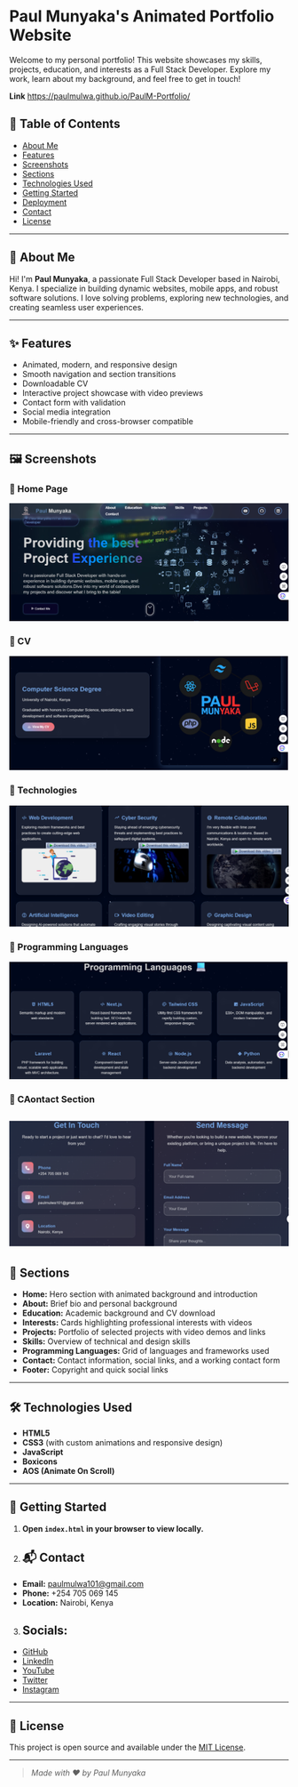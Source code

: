 
# Paul Munyaka's Animated Portfolio Website #

Welcome to my personal portfolio! This website showcases my skills, projects, education, and interests as a Full Stack Developer. Explore my work, learn about my background, and feel free to get in touch!

**Link**
https://paulmulwa.github.io/PaulM-Portfolio/

## 📂 Table of Contents #

- [About Me](#-about-me)
- [Features](#-features)
- [Screenshots](#-screenshots)
- [Sections](#-sections)
- [Technologies Used](#-technologies-used)
- [Getting Started](#-getting-started)
- [Deployment](#-deployment)
- [Contact](#-contact)
- [License](#-license)

---

## 👋 About Me ##

Hi! I'm **Paul Munyaka**, a passionate Full Stack Developer based in Nairobi, Kenya. I specialize in building dynamic websites, mobile apps, and robust software solutions. I love solving problems, exploring new technologies, and creating seamless user experiences.

---

## ✨ Features ##

- Animated, modern, and responsive design  
- Smooth navigation and section transitions  
- Downloadable CV  
- Interactive project showcase with video previews  
- Contact form with validation  
- Social media integration  
- Mobile-friendly and cross-browser compatible  

---


## 🖼️ Screenshots

### 🔹 Home Page 
![Screenshot 1](images/s1.png)

### 🔹 CV
![Screenshot 2](images/s2.png)

### 🔹 Technologies
![Screenshot 3](images/s3.png)

### 🔹 Programming Languages
![Screenshot 4](images/s4.png)

### 🔹 CAontact Section
![Screenshot 5](images/s5.png)
---

## 📑 Sections ##

- **Home:** Hero section with animated background and introduction  
- **About:** Brief bio and personal background  
- **Education:** Academic background and CV download  
- **Interests:** Cards highlighting professional interests with videos  
- **Projects:** Portfolio of selected projects with video demos and links  
- **Skills:** Overview of technical and design skills  
- **Programming Languages:** Grid of languages and frameworks used  
- **Contact:** Contact information, social links, and a working contact form  
- **Footer:** Copyright and quick social links  

---

## 🛠️ Technologies Used ##

- **HTML5**  
- **CSS3** (with custom animations and responsive design)  
- **JavaScript**  
- **Boxicons**  
- **AOS (Animate On Scroll)**  


---

## 🚦 Getting Started ##

1. **Open `index.html` in your browser to view locally.**

2. ## 📬 Contact ##

- **Email:** [paulmulwa101@gmail.com](mailto:paulmulwa101@gmail.com)  
- **Phone:** +254 705 069 145  
- **Location:** Nairobi, Kenya  

3. ## **Socials:** ##
- [GitHub](https://github.com/paulmunyaka101)  
- [LinkedIn](https://linkedin.com/in/paulmunyaka101)  
- [YouTube](https://youtube.com/@paulmunyaka101)  
- [Twitter](https://twitter.com/paulmunyaka101)  
- [Instagram](https://instagram.com/paulmunyaka101)  

---

## 📄 License ##

This project is open source and available under the [MIT License](LICENSE).

---

> _Made with ❤️ by Paul Munyaka_
